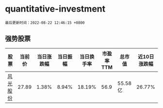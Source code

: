 # quantitative-investment

`最后更新时间：2022-08-22 12:46:15 +0800`

## 强势股票

|股票|当前价|当日涨跌幅|当日振幅|当日换手率|市盈率TTM|总市值|近10日涨跌幅|
|----|----|----|----|----|----|----|----|
|[风光股份](https://xueqiu.com/S/SZ301100)|27.89|1.38%|8.94%|18.19%|56.9|55.58亿|26.77%|
